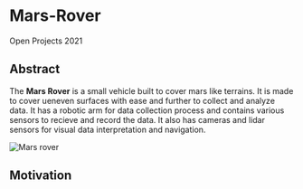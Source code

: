 # Mars-Rover
Open Projects 2021

## Abstract
The **Mars Rover** is a small vehicle built to cover mars like terrains. It is made to cover ueneven surfaces with ease and further to collect and analyze data. It has a robotic arm for data collection process and contains various sensors to recieve and record the data. It also has cameras and lidar sensors for visual data interpretation and navigation.

![Mars rover](C:\Users\Pratyush\Desktop\MARS\IMAGES)

## Motivation

